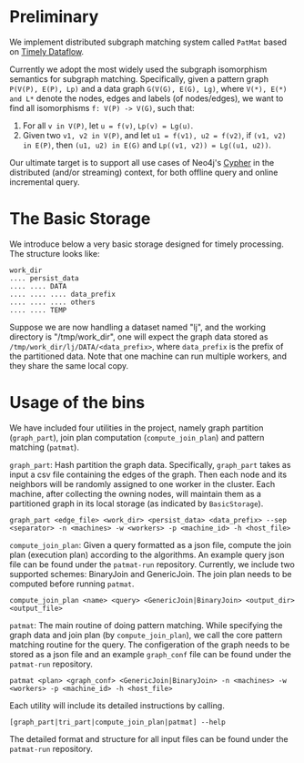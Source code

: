 # Preliminary
We implement distributed subgraph matching system called `PatMat` based on [Timely Dataflow](https://github.com/frankmcsherry/timely-dataflow).

Currently we adopt the most widely used the subgraph isomorphism semantics for subgraph matching. Specifically, given a pattern graph `P(V(P), E(P), Lp)` and a data graph `G(V(G), E(G), Lg)`, where `V(*), E(*) and L*` denote the nodes, edges and labels (of nodes/edges), we want to find all isomorphisms `f: V(P) -> V(G)`, such that:
1. For all `v in V(P)`, let `u = f(v)`, `Lp(v) = Lg(u)`.
2. Given two `v1, v2 in V(P)`, and let `u1 = f(v1), u2 = f(v2)`, if `(v1, v2) in E(P)`, then `(u1, u2) in E(G)` and `Lp((v1, v2)) = Lg((u1, u2))`. 

Our ultimate target is to support all use cases of Neo4j's [Cypher](https://neo4j.com/developer/cypher-query-language/) in the distributed (and/or streaming) context, for both offline query and online incremental query. 

# The Basic Storage
We introduce below a very basic storage designed for timely processing. The structure looks like:
```
work_dir
.... persist_data
.... .... DATA
.... .... .... data_prefix
.... .... .... others
.... .... TEMP
```
Suppose we are now handling a dataset named "lj", and the working directory is "/tmp/work_dir", one will expect the graph data stored as `/tmp/work_dir/lj/DATA/<data_prefix>`, where `data_prefix` is the prefix of the partitioned data. Note that one machine can run multiple workers, and they share the same local copy.

# Usage of the bins
We have included four utilities in the project, namely graph partition (`graph_part`), join plan computation (`compute_join_plan`) and pattern matching (`patmat`). 

`graph_part`: Hash partition the graph data. Specifically, `graph_part` takes as input a csv file containing the edges of the graph. Then each node and its neighbors will be randomly assigned to one worker in the cluster. Each machine, after collecting the owning nodes, will maintain them as a partitioned graph in its local storage (as indicated by `BasicStorage`).  

```
graph_part <edge_file> <work_dir> <persist_data> <data_prefix> --sep <separator> -n <machines> -w <workers> -p <machine_id> -h <host_file>
```


`compute_join_plan`: Given a query formatted as a json file, compute the join plan (execution plan) according to the algorithms. An example query json file can be found under the `patmat-run` repository. Currently, we include two supported schemes: BinaryJoin and GenericJoin. The join plan needs to be computed before running `patmat`.

```
compute_join_plan <name> <query> <GenericJoin|BinaryJoin> <output_dir> <output_file> 
```

`patmat`: The main routine of doing pattern matching. While specifying the graph data and join plan (by `compute_join_plan`), we call the core pattern matching routine for the query. The configeration of the graph needs to be stored as a json file and an example `graph_conf` file can be found under the `patmat-run` repository.

```
patmat <plan> <graph_conf> <GenericJoin|BinaryJoin> -n <machines> -w <workers> -p <machine_id> -h <host_file>
```

Each utility will include its detailed instructions by calling.
```
[graph_part|tri_part|compute_join_plan|patmat] --help
```

The detailed format and structure for all input files can be found under the `patmat-run` repository.
